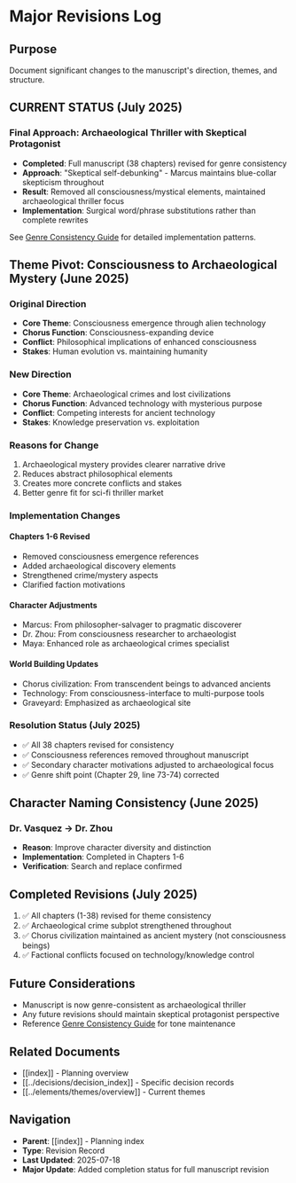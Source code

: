# Major Revisions Log

## Purpose
Document significant changes to the manuscript's direction, themes, and structure.

## CURRENT STATUS (July 2025)
### Final Approach: Archaeological Thriller with Skeptical Protagonist
- **Completed**: Full manuscript (38 chapters) revised for genre consistency
- **Approach**: "Skeptical self-debunking" - Marcus maintains blue-collar skepticism throughout
- **Result**: Removed all consciousness/mystical elements, maintained archaeological thriller focus
- **Implementation**: Surgical word/phrase substitutions rather than complete rewrites

See [Genre Consistency Guide](genre-consistency-guide.md) for detailed implementation patterns.

## Theme Pivot: Consciousness to Archaeological Mystery (June 2025)

### Original Direction
- **Core Theme**: Consciousness emergence through alien technology
- **Chorus Function**: Consciousness-expanding device
- **Conflict**: Philosophical implications of enhanced consciousness
- **Stakes**: Human evolution vs. maintaining humanity

### New Direction
- **Core Theme**: Archaeological crimes and lost civilizations
- **Chorus Function**: Advanced technology with mysterious purpose
- **Conflict**: Competing interests for ancient technology
- **Stakes**: Knowledge preservation vs. exploitation

### Reasons for Change
1. Archaeological mystery provides clearer narrative drive
2. Reduces abstract philosophical elements
3. Creates more concrete conflicts and stakes
4. Better genre fit for sci-fi thriller market

### Implementation Changes

#### Chapters 1-6 Revised
- Removed consciousness emergence references
- Added archaeological discovery elements
- Strengthened crime/mystery aspects
- Clarified faction motivations

#### Character Adjustments
- Marcus: From philosopher-salvager to pragmatic discoverer
- Dr. Zhou: From consciousness researcher to archaeologist
- Maya: Enhanced role as archaeological crimes specialist

#### World Building Updates
- Chorus civilization: From transcendent beings to advanced ancients
- Technology: From consciousness-interface to multi-purpose tools
- Graveyard: Emphasized as archaeological site

### Resolution Status (July 2025)
- ✅ All 38 chapters revised for consistency
- ✅ Consciousness references removed throughout manuscript
- ✅ Secondary character motivations adjusted to archaeological focus
- ✅ Genre shift point (Chapter 29, line 73-74) corrected

## Character Naming Consistency (June 2025)

### Dr. Vasquez → Dr. Zhou
- **Reason**: Improve character diversity and distinction
- **Implementation**: Completed in Chapters 1-6
- **Verification**: Search and replace confirmed

## Completed Revisions (July 2025)
1. ✅ All chapters (1-38) revised for theme consistency
2. ✅ Archaeological crime subplot strengthened throughout
3. ✅ Chorus civilization maintained as ancient mystery (not consciousness beings)
4. ✅ Factional conflicts focused on technology/knowledge control

## Future Considerations
- Manuscript is now genre-consistent as archaeological thriller
- Any future revisions should maintain skeptical protagonist perspective
- Reference [Genre Consistency Guide](genre-consistency-guide.md) for tone maintenance

## Related Documents
- [[index]] - Planning overview
- [[../decisions/decision_index]] - Specific decision records
- [[../elements/themes/overview]] - Current themes

## Navigation
- **Parent**: [[index]] - Planning index
- **Type**: Revision Record
- **Last Updated**: 2025-07-18
- **Major Update**: Added completion status for full manuscript revision